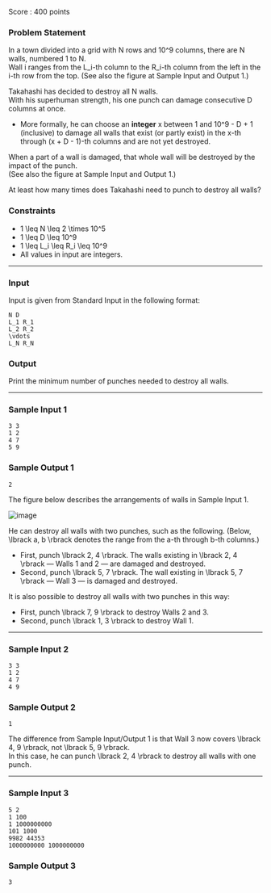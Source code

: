 Score : 400 points

### Problem Statement

In a town divided into a grid with N rows and 10^9 columns, there are N walls, numbered 1 to N.  
Wall i ranges from the L\_i-th column to the R\_i-th column from the left in the i-th row from the top. (See also the figure at Sample Input and Output 1.)

Takahashi has decided to destroy all N walls.  
With his superhuman strength, his one punch can damage consecutive D columns at once.

* More formally, he can choose an **integer** x between 1 and 10^9 - D + 1 (inclusive) to damage all walls that exist (or partly exist) in the x-th through (x + D - 1)-th columns and are not yet destroyed.

When a part of a wall is damaged, that whole wall will be destroyed by the impact of the punch.  
(See also the figure at Sample Input and Output 1.)

At least how many times does Takahashi need to punch to destroy all walls?

### Constraints

* 1 \leq N \leq 2 \times 10^5
* 1 \leq D \leq 10^9
* 1 \leq L\_i \leq R\_i \leq 10^9
* All values in input are integers.

---

### Input

Input is given from Standard Input in the following format:

```
N D
L_1 R_1
L_2 R_2
\vdots
L_N R_N
```

### Output

Print the minimum number of punches needed to destroy all walls.

---

### Sample Input 1

```
3 3
1 2
4 7
5 9
```

### Sample Output 1

```
2
```

The figure below describes the arrangements of walls in Sample Input 1.

![image](https://img.atcoder.jp/ghi/b7b9e6741514f51c6c0aac924589c9d2.png)

He can destroy all walls with two punches, such as the following. (Below, \lbrack a, b \rbrack denotes the range from the a-th through b-th columns.)

* First, punch \lbrack 2, 4 \rbrack. The walls existing in \lbrack 2, 4 \rbrack ― Walls 1 and 2 ― are damaged and destroyed.
* Second, punch \lbrack 5, 7 \rbrack. The wall existing in \lbrack 5, 7 \rbrack ― Wall 3 ― is damaged and destroyed.

It is also possible to destroy all walls with two punches in this way:

* First, punch \lbrack 7, 9 \rbrack to destroy Walls 2 and 3.
* Second, punch \lbrack 1, 3 \rbrack to destroy Wall 1.

---

### Sample Input 2

```
3 3
1 2
4 7
4 9
```

### Sample Output 2

```
1
```

The difference from Sample Input/Output 1 is that Wall 3 now covers \lbrack 4, 9 \rbrack, not \lbrack 5, 9 \rbrack.  
In this case, he can punch \lbrack 2, 4 \rbrack to destroy all walls with one punch.

---

### Sample Input 3

```
5 2
1 100
1 1000000000
101 1000
9982 44353
1000000000 1000000000
```

### Sample Output 3

```
3
```